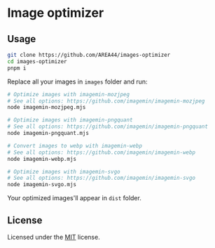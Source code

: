 # Image optimizer

## Usage

```bash
git clone https://github.com/AREA44/images-optimizer
cd images-optimizer
pnpm i
```

Replace all your images in `images` folder and run:

```bash
# Optimize images with imagemin-mozjpeg
# See all options: https://github.com/imagemin/imagemin-mozjpeg
node imagemin-mozjpeg.mjs

# Optimize images with imagemin-pngquant
# See all options: https://github.com/imagemin/imagemin-pngquant
node imagemin-pngquant.mjs

# Convert images to webp with imagemin-webp
# See all options: https://github.com/imagemin/imagemin-webp
node imagemin-webp.mjs

# Optimize images with imagemin-svgo
# See all options: https://github.com/imagemin/imagemin-svgo
node imagemin-svgo.mjs
```

Your optimized images'll appear in `dist` folder.

## License

Licensed under the [MIT](LICENSE) license.
